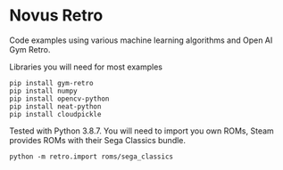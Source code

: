 # Novus Retro

Code examples using various machine learning algorithms and Open AI Gym Retro.

Libraries you will need for most examples

~~~
pip install gym-retro
pip install numpy
pip install opencv-python
pip install neat-python
pip install cloudpickle
~~~

Tested with Python 3.8.7. You will need to import you own ROMs, Steam provides ROMs with their Sega Classics bundle.

~~~
python -m retro.import roms/sega_classics
~~~


